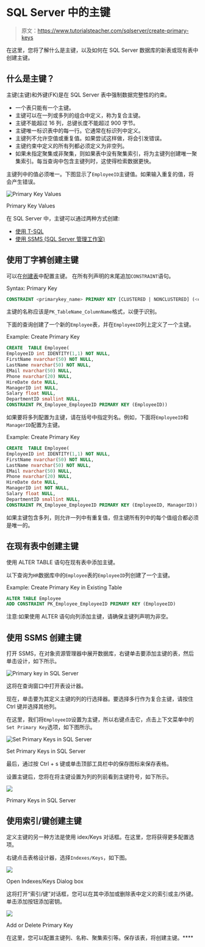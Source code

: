 # SQL Server 中的主键

> 原文：<https://www.tutorialsteacher.com/sqlserver/create-primary-keys>

在这里，您将了解什么是主键，以及如何在 SQL Server 数据库的新表或现有表中创建主键。

## 什么是主键？

主键(主键)和外键(FK)是在 SQL Server 表中强制数据完整性的约束。

*   一个表只能有一个主键。
*   主键可以在一列或多列的组合中定义，称为复合主键。
*   主键不能超过 16 列，总键长度不能超过 900 字节。
*   主键唯一标识表中的每一行。它通常在标识列中定义。
*   主键列不允许空值或重复值。如果尝试这样做，将会引发错误。
*   主键约束中定义的所有列都必须定义为非空列。
*   如果未指定聚集或非聚集，则如果表中没有聚集索引，将为主键列创建唯一聚集索引。每当查询中包含主键列时，这使得检索数据更快。

主键列中的值必须唯一。下图显示了`EmployeeID`主键值。如果输入重复的值，将会产生错误。

![Primary Key Values](img/a7f160f4e9c36ba536fbce96f8aaf384.png) 

Primary Key Values



在 SQL Server 中，主键可以通过两种方式创建:

*   [使用 T-SQL](#create-pk-using-tsql)
*   [使用 SSMS (SQL Server 管理工作室)](#create-pk-using-ssms)

## 使用丁字裤创建主键

可以在[创建表](/sqlserver/create-table)中配置主键。 在所有列声明的末尾追加`CONSTRAINT`语句。

Syntax: Primary Key 

```sql
CONSTRAINT <primarykey_name> PRIMARY KEY [CLUSTERED | NONCLUSTERED] (<column_names>) 
```

主键的名称应该是`PK_TableName_ColumnName`格式，以便于识别。

下面的查询创建了一个新的`Employee`表，并在`EmployeeID`列上定义了一个主键。

Example: Create Primary Key 

```sql
CREATE  TABLE Employee(
EmployeeID int IDENTITY(1,1) NOT NULL,
FirstName nvarchar(50) NOT NULL,
LastName nvarchar(50) NOT NULL,
EMail nvarchar(50) NULL,
Phone nvarchar(20) NULL,
HireDate date NULL,
ManagerID int NULL,
Salary float NULL,
DepartmentID smallint NULL,
CONSTRAINT PK_Employee_EmployeeID PRIMARY KEY (EmployeeID)) 
```

如果要将多列配置为主键，请在括号中指定列名。例如，下面将`EmployeeID`和`ManagerID`配置为主键。

Example: Create Primary Key 

```sql
CREATE  TABLE Employee(
EmployeeID int IDENTITY(1,1) NOT NULL,
FirstName nvarchar(50) NOT NULL,
LastName nvarchar(50) NOT NULL,
EMail nvarchar(50) NULL,
Phone nvarchar(20) NULL,
HireDate date NULL,
ManagerID int NOT NULL,
Salary float NULL,
DepartmentID smallint NULL,
CONSTRAINT PK_Employee_EmployeeID PRIMARY KEY (EmployeeID, ManagerID)) 
```

如果主键包含多列，则允许一列中有重复值，但主键所有列中的每个值组合都必须是唯一的。

## 在现有表中创建主键

使用 ALTER TABLE 语句在现有表中添加主键。

以下查询为`HR`数据库中的`Employee`表的`EmployeeID`列创建了一个主键。

Example: Create Primary Key in Existing Table 

```sql
ALTER TABLE Employee
ADD CONSTRAINT PK_Employee_EmployeeID PRIMARY KEY (EmployeeID) 
```

注意:如果使用 ALTER 语句向列添加主键，请确保主键列声明为非空。

## 使用 SSMS 创建主键

打开 SSMS，在对象资源管理器中展开数据库，右键单击要添加主键的表，然后单击设计，如下所示。

![Primary key in SQL Server](img/fb4f5fccd9cad114a7546cfae1cc70ed.png) 

这将在查询窗口中打开表设计器。

现在，单击要为其定义主键的列的行选择器。要选择多行作为复合主键，请按住 Ctrl 键并选择其他列。

在这里，我们将`EmployeeID`设置为主键，所以右键点击它，点击上下文菜单中的`Set Primary Key`选项，如下图所示。

![Set Primary Keys in SQL Server](img/f81fb0a87d7f7abe8e195a2cdce8cee9.png) 

Set Primary Keys in SQL Server



最后，通过按 Ctrl + s 键或单击顶部工具栏中的保存图标来保存表格。

设置主键后，您将在将主键设置为列的列前看到主键符号，如下所示。

![](img/0ac88f7b4223a33906a2fa0d6794446b.png) 

Primary Keys in SQL Server



## 使用索引/键创建主键

定义主键的另一种方法是使用 idex/Keys 对话框。在这里，您将获得更多配置选项。

右键点击表格设计器，选择`Indexes/Keys`，如下图。

![](img/739511f0cde4b46f79ed6e73063c80d6.png) 

Open Indexes/Keys Dialog box



这将打开“索引/键”对话框，您可以在其中添加或删除表中定义的索引或主/外键。单击添加按钮添加密钥。

![](img/1ecfb21b7137ba84a640f031b469cf93.png) 

Add or Delete Primary Key



在这里，您可以配置主键列、名称、聚集索引等。保存该表，将创建主键。****